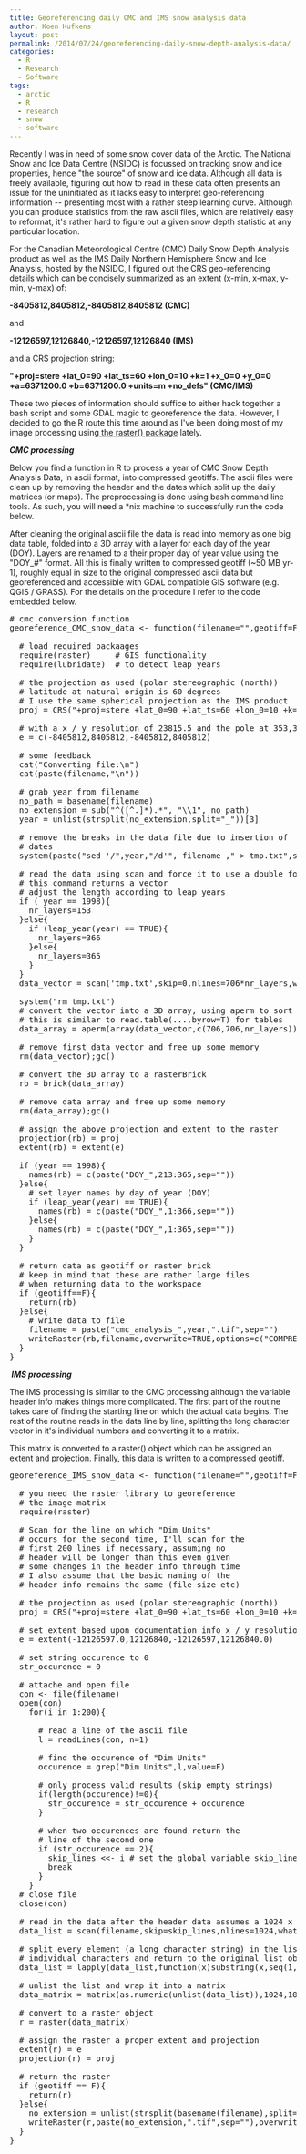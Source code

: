 ```yaml
---
title: Georeferencing daily CMC and IMS snow analysis data
author: Koen Hufkens
layout: post
permalink: /2014/07/24/georeferencing-daily-snow-depth-analysis-data/
categories:
  - R
  - Research
  - Software
tags:
  - arctic
  - R
  - research
  - snow
  - software
---
```

Recently I was in need of some snow cover data of the Arctic. The National Snow and Ice Data Centre (NSIDC) is focussed on tracking snow and ice properties, hence "the source" of snow and ice data. Although all data is freely available, figuring out how to read in these data often presents an issue for the uninitiated as it lacks easy to interpret geo-referencing information -- presenting most with a rather steep learning curve. Although you can produce statistics from the raw ascii files, which are relatively easy to reformat, it's rather hard to figure out a given snow depth statistic at any particular location.

For the Canadian Meteorological Centre (CMC) Daily Snow Depth Analysis product as well as the IMS Daily Northern Hemisphere Snow and Ice Analysis, hosted by the NSIDC, I figured out the CRS geo-referencing  details which can be concisely summarized as an extent (x-min, x-max, y-min, y-max) of:

<strong>-8405812,8405812,-8405812,8405812 (CMC)</strong>

and

<strong>-12126597,12126840,-12126597,12126840 (IMS)</strong>

and a CRS projection string:

<strong>"+proj=stere +lat_0=90 +lat_ts=60 +lon_0=10 +k=1 +x_0=0 +y_0=0 +a=6371200.0 +b=6371200.0 +units=m +no_defs" (CMC/IMS)</strong>

These two pieces of information should suffice to either hack together a bash script and some GDAL magic to georeference the data. However, I decided to go the R route this time around as I've been doing most of my image processing using<a href="http://cran.r-project.org/web/packages/raster/index.html"> the raster() package</a> lately.

<em><strong>CMC processing</strong></em>

Below you find a function in R to process a year of CMC Snow Depth Analysis Data, in ascii format, into compressed geotiffs. The ascii files were clean up by removing the header and the dates which split up the daily matrices (or maps). The preprocessing is done using bash command line tools. As such, you will need a *nix machine to successfully run the code below.

After cleaning the original ascii file the data is read into memory as one big data table, folded into a 3D array with a layer for each day of the year (DOY). Layers are renamed to a their proper day of year value using the "DOY_#" format. All this is finally written to compressed geotiff (~50 MB yr-1), roughly equal in size to the original compressed ascii data but georeferenced and accessible with GDAL compatible GIS software (e.g. QGIS / GRASS). For the details on the procedure I refer to the code embedded below.
<pre class="lang:default decode:true"># cmc conversion function
georeference_CMC_snow_data &lt;- function(filename="",geotiff=F){
  
  # load required packaages
  require(raster)     # GIS functionality
  require(lubridate)  # to detect leap years
  
  # the projection as used (polar stereographic (north))
  # latitude at natural origin is 60 degrees
  # I use the same spherical projection as the IMS product
  proj = CRS("+proj=stere +lat_0=90 +lat_ts=60 +lon_0=10 +k=1 +x_0=0 +y_0=0 +a=6371200.0 +b=6371200.0 +units=m +no_defs")
  
  # with a x / y resolution of 23815.5 and the pole at 353,353
  e = c(-8405812,8405812,-8405812,8405812)
  
  # some feedback
  cat("Converting file:\n")
  cat(paste(filename,"\n"))
  
  # grab year from filename
  no_path = basename(filename)
  no_extension = sub("^([^.]*).*", "\\1", no_path) 
  year = unlist(strsplit(no_extension,split="_"))[3]
  
  # remove the breaks in the data file due to insertion of
  # dates
  system(paste("sed '/",year,"/d'", filename ," &gt; tmp.txt",sep=""))
  
  # read the data using scan and force it to use a double format
  # this command returns a vector
  # adjust the length according to leap years
  if ( year == 1998){
    nr_layers=153
  }else{
    if (leap_year(year) == TRUE){
      nr_layers=366
    }else{
      nr_layers=365
    }
  }
  data_vector = scan('tmp.txt',skip=0,nlines=706*nr_layers,what=double())
  
  system("rm tmp.txt")
  # convert the vector into a 3D array, using aperm to sort byrow
  # this is similar to read.table(...,byrow=T) for tables
  data_array = aperm(array(data_vector,c(706,706,nr_layers)),c(2,1,3))
  
  # remove first data vector and free up some memory
  rm(data_vector);gc()
  
  # convert the 3D array to a rasterBrick
  rb = brick(data_array)
  
  # remove data array and free up some memory
  rm(data_array);gc()
  
  # assign the above projection and extent to the raster
  projection(rb) = proj
  extent(rb) = extent(e)
  
  if (year == 1998){
    names(rb) = c(paste("DOY_",213:365,sep=""))
  }else{
    # set layer names by day of year (DOY)
    if (leap_year(year) == TRUE){
      names(rb) = c(paste("DOY_",1:366,sep=""))
    }else{
      names(rb) = c(paste("DOY_",1:365,sep=""))
    }
  }
  
  # return data as geotiff or raster brick
  # keep in mind that these are rather large files
  # when returning data to the workspace
  if (geotiff==F){
    return(rb)
  }else{
    # write data to file
    filename = paste("cmc_analysis_",year,".tif",sep="")
    writeRaster(rb,filename,overwrite=TRUE,options=c("COMPRESS=DEFLATE"))
  }
}</pre>
<em><strong> IMS processing</strong></em>

The IMS processing is similar to the CMC processing although the variable header info makes things more complicated. The first part of the routine takes care of finding the starting line on which the actual data begins. The rest of the routine reads in the data line by line, splitting the long character vector in it's individual numbers and converting it to a matrix.

This matrix is converted to a raster() object which can be assigned an extent and projection. Finally, this data is written to a compressed geotiff.
<pre class="lang:default decode:true ">georeference_IMS_snow_data &lt;- function(filename="",geotiff=F){
  
  # you need the raster library to georeference
  # the image matrix
  require(raster)
  
  # Scan for the line on which "Dim Units"
  # occurs for the second time, I'll scan for the
  # first 200 lines if necessary, assuming no 
  # header will be longer than this even given
  # some changes in the header info through time
  # I also assume that the basic naming of the 
  # header info remains the same (file size etc)
  
  # the projection as used (polar stereographic (north))
  proj = CRS("+proj=stere +lat_0=90 +lat_ts=60 +lon_0=10 +k=1 +x_0=0 +y_0=0 +a=6371200.0 +b=6371200.0 +units=m +no_defs")
  
  # set extent based upon documentation info x / y resolution top left coordinate
  e = extent(-12126597.0,12126840,-12126597,12126840.0)
  
  # set string occurence to 0
  str_occurence = 0
  
  # attache and open file
  con &lt;- file(filename)
  open(con)
    for(i in 1:200){
      
      # read a line of the ascii file
      l = readLines(con, n=1)
      
      # find the occurence of "Dim Units"
      occurence = grep("Dim Units",l,value=F)
      
      # only process valid results (skip empty strings)
      if(length(occurence)!=0){
        str_occurence = str_occurence + occurence 
      }
      
      # when two occurences are found return the
      # line of the second one
      if (str_occurence == 2){
        skip_lines &lt;&lt;- i # set the global variable skip_lines to i
        break
      }
    }
  # close file
  close(con)
  
  # read in the data after the header data assumes a 1024 x 1024 matrix
  data_list = scan(filename,skip=skip_lines,nlines=1024,what=character())
  
  # split every element (a long character string) in the list into it's
  # individual characters and return to the original list object
  data_list = lapply(data_list,function(x)substring(x,seq(1,nchar(x),1),seq(1,nchar(x),1)))
  
  # unlist the list and wrap it into a matrix
  data_matrix = matrix(as.numeric(unlist(data_list)),1024,1024)
  
  # convert to a raster object
  r = raster(data_matrix)
  
  # assign the raster a proper extent and projection
  extent(r) = e
  projection(r) = proj
  
  # return the raster
  if (geotiff == F){
    return(r)
  }else{
    no_extension = unlist(strsplit(basename(filename),split='\\.'))[1]
    writeRaster(r,paste(no_extension,".tif",sep=""),overwrite=T,options=c("COMPRESS=DEFLATE"))
  }
}</pre>
&nbsp;

&nbsp;